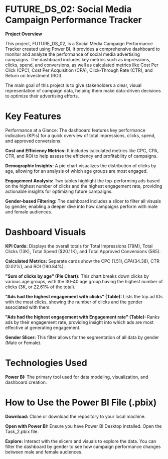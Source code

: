 # FUTURE_DS_02: Social Media Campaign Performance Tracker
**Project Overview**

This project, FUTURE_DS_02, is a Social Media Campaign Performance Tracker created using Power BI. It provides a comprehensive dashboard to monitor and analyze the performance of social media advertising campaigns. The dashboard includes key metrics such as impressions, clicks, spend, and conversions, as well as calculated metrics like Cost Per Click (CPC), Cost Per Acquisition (CPA), Click-Through Rate (CTR), and Return on Investment (ROI).

The main goal of this project is to give stakeholders a clear, visual representation of campaign data, helping them make data-driven decisions to optimize their advertising efforts.

# Key Features
Performance at a Glance: The dashboard features key performance indicators (KPIs) for a quick overview of total impressions, clicks, spend, and approved conversions.

**Cost and Efficiency Metrics:** It includes calculated metrics like CPC, CPA, CTR, and ROI to help assess the efficiency and profitability of campaigns.

**Demographic Insights:** A pie chart visualizes the distribution of clicks by age, allowing for an analysis of which age groups are most engaged.

**Engagement Analysis:** Two tables highlight the top-performing ads based on the highest number of clicks and the highest engagement rate, providing actionable insights for optimizing future campaigns.

**Gender-based Filtering:** The dashboard includes a slicer to filter all visuals by gender, enabling a deeper dive into how campaigns perform with male and female audiences.

# Dashboard Visuals
**KPI Cards:** Displays the overall totals for Total Impressions (79M), Total Clicks (13K), Total Spend ($20.11K), and Total Approved Conversions (585).

**Calculated Metrics:** Separate cards show the CPC ($1.51), CPA ($34.38), CTR (0.02%), and ROI (190.84%).

**"Sum of clicks by age" (Pie Chart):** This chart breaks down clicks by various age groups, with the 30-40 age group having the highest number of clicks (3K, or 22.61% of the total).

**"Ads had the highest engagement with clicks" (Table):** Lists the top ad IDs with the most clicks, showing the number of clicks and the gender associated with them.

**"Ads had the highest engagement with Engagement rate" (Table):** Ranks ads by their engagement rate, providing insight into which ads are most effective at generating engagement.

**Gender Slicer:** This filter allows for the segmentation of all data by gender (Male or Female).

# Technologies Used
**Power BI:** The primary tool used for data modeling, visualization, and dashboard creation.

# How to Use the Power BI File (.pbix)
**Download:** Clone or download the repository to your local machine.

**Open with Power BI:** Ensure you have Power BI Desktop installed. Open the Task_2.pbix file.

**Explore:** Interact with the slicers and visuals to explore the data. You can filter the dashboard by gender to see how campaign performance changes between male and female audiences.
